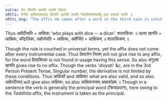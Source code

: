 ```yaml
---
sutra: तेन दीव्यति खनति जयति जितम्
vRtti: तेनेति तृतीयासमर्थाद् दीव्यति खनति जयति जितमित्येतेष्वर्थेषु ठक् प्रत्ययो भवति ॥
vRtti_eng: "The affix ठक् comes after a word in the third case in construction, in the sense of, 'he plays', 'he digs', ' he conquers' or 'he is conquered'."
---
```

Thus अक्षैर्दीव्यति = आक्षिकः 'who plays with dice -- a dicer'. शालाकिकः ॥ अभ्र्या खनति = आभ्रिकः, कौद्दालिकः, अक्षैर्जयति = आक्षिकः, अक्षैर्जितं = आक्षिकम् ॥ शालाकिकम् ॥

Though the rule is couched in universal terms, yet the affix does not come after every instrumental case. Thus देवदत्तेन जितम् will not give rise to any affix, for the word दैवदक्तिकः is not found in usage having this sense. So also अंगुल्या खनति gives rise to no affix. Though the verbs '_divyati_' &c, are in the 3rd Person Present Tense, Singular number, the derivative is not limited by these conditions. Thus आक्षिकौ and आक्षिकाः what are also valid, and so also अक्षैरदीव्यत् will give also आक्षिकः; so also आक्षिकस्त्वम् आक्षकोहम् ॥ Though in a sentence the verb is generally the principal word (क्रियाप्रधान), here owing to the _Taddhita_ affix, the instrument is taken as the principal.
